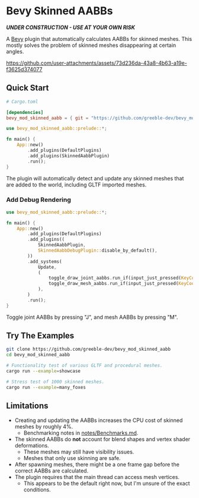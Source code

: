 # Bevy Skinned AABBs

***UNDER CONSTRUCTION - USE AT YOUR OWN RISK***

A [Bevy](https://github.com/bevyengine/bevy) plugin that automatically calculates AABBs for skinned meshes. This mostly solves the problem of skinned meshes disappearing at certain angles.

https://github.com/user-attachments/assets/73d236da-43a8-4b63-a19e-f3625d374077

## Quick Start

```toml
# Cargo.toml

[dependencies]
bevy_mod_skinned_aabb = { git = "https://github.com/greeble-dev/bevy_mod_skinned_aabb.git" }
```

```rust
use bevy_mod_skinned_aabb::prelude::*;

fn main() {
    App::new()
        .add_plugins(DefaultPlugins)
        .add_plugins(SkinnedAabbPlugin)
        .run();
}
```

The plugin will automatically detect and update any skinned meshes that are added to the world, including GLTF imported meshes.

### Add Debug Rendering

```rust
use bevy_mod_skinned_aabb::prelude::*;

fn main() {
    App::new()
        .add_plugins(DefaultPlugins)
        .add_plugins((
            SkinnedAabbPlugin,
            SkinnedAabbDebugPlugin::disable_by_default(),
        ))
        .add_systems(
            Update,
            (
                toggle_draw_joint_aabbs.run_if(input_just_pressed(KeyCode::KeyJ)),
                toggle_draw_mesh_aabbs.run_if(input_just_pressed(KeyCode::KeyM)),
            ),
        )
        .run();	
}
```

Toggle joint AABBs by pressing "J", and mesh AABBs by pressing "M".

## Try The Examples

```sh
git clone https://github.com/greeble-dev/bevy_mod_skinned_aabb
cd bevy_mod_skinned_aabb

# Functionality test of various GLTF and procedural meshes.
cargo run --example=showcase

# Stress test of 1000 skinned meshes.
cargo run --example=many_foxes
```


## Limitations

- Creating and updating the AABBs increases the CPU cost of skinned meshes by roughly 4%. 
	- Benchmarking notes in [notes/Benchmarks.md](notes/Benchmarks.md).
- The skinned AABBs do **not** account for blend shapes and vertex shader deformations.
	- These meshes may still have visibility issues.
	- Meshes that only use skinning are safe.
- After spawning meshes, there might be a one frame gap before the correct AABBs are calculated.
- The plugin requires that the main thread can access mesh vertices.
	- This appears to be the default right now, but I'm unsure of the exact conditions.
